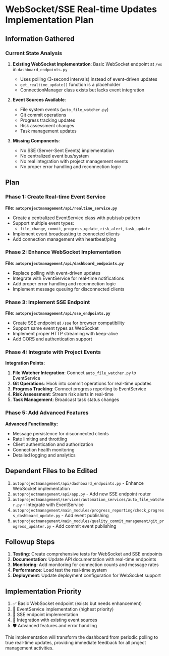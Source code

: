 # WebSocket/SSE Real-time Updates Implementation Plan

## Information Gathered

### Current State Analysis
1. **Existing WebSocket Implementation**: Basic WebSocket endpoint at `/ws` in `dashboard_endpoints.py`
   - Uses polling (3-second intervals) instead of event-driven updates
   - `get_realtime_update()` function is a placeholder
   - ConnectionManager class exists but lacks event integration

2. **Event Sources Available**:
   - File system events (`auto_file_watcher.py`)
   - Git commit operations
   - Progress tracking updates
   - Risk assessment changes
   - Task management updates

3. **Missing Components**:
   - No SSE (Server-Sent Events) implementation
   - No centralized event bus/system
   - No real integration with project management events
   - No proper error handling and reconnection logic

## Plan

### Phase 1: Create Real-time Event Service

**File: `autoprojectmanagement/api/realtime_service.py`**
- Create a centralized EventService class with pub/sub pattern
- Support multiple event types: 
  - `file_change`, `commit`, `progress_update`, `risk_alert`, `task_update`
- Implement event broadcasting to connected clients
- Add connection management with heartbeat/ping

### Phase 2: Enhance WebSocket Implementation

**File: `autoprojectmanagement/api/dashboard_endpoints.py`**
- Replace polling with event-driven updates
- Integrate with EventService for real-time notifications
- Add proper error handling and reconnection logic
- Implement message queuing for disconnected clients

### Phase 3: Implement SSE Endpoint

**File: `autoprojectmanagement/api/sse_endpoints.py`**
- Create SSE endpoint at `/sse` for browser compatibility
- Support same event types as WebSocket
- Implement proper HTTP streaming with keep-alive
- Add CORS and authentication support

### Phase 4: Integrate with Project Events

**Integration Points:**
1. **File Watcher Integration**: Connect `auto_file_watcher.py` to EventService
2. **Git Operations**: Hook into commit operations for real-time updates
3. **Progress Tracking**: Connect progress reporting to EventService
4. **Risk Assessment**: Stream risk alerts in real-time
5. **Task Management**: Broadcast task status changes

### Phase 5: Add Advanced Features

**Advanced Functionality:**
- Message persistence for disconnected clients
- Rate limiting and throttling
- Client authentication and authorization
- Connection health monitoring
- Detailed logging and analytics

## Dependent Files to be Edited

1. `autoprojectmanagement/api/dashboard_endpoints.py` - Enhance WebSocket implementation
2. `autoprojectmanagement/api/app.py` - Add new SSE endpoint router
3. `autoprojectmanagement/services/automation_services/auto_file_watcher.py` - Integrate with EventService
4. `autoprojectmanagement/main_modules/progress_reporting/check_progress_dashboard_update.py` - Add event publishing
5. `autoprojectmanagement/main_modules/quality_commit_management/git_progress_updater.py` - Add commit event publishing

## Followup Steps

1. **Testing**: Create comprehensive tests for WebSocket and SSE endpoints
2. **Documentation**: Update API documentation with real-time endpoints
3. **Monitoring**: Add monitoring for connection counts and message rates
4. **Performance**: Load test the real-time system
5. **Deployment**: Update deployment configuration for WebSocket support

## Implementation Priority

1. ✅ Basic WebSocket endpoint (exists but needs enhancement)
2. 🚀 EventService implementation (highest priority)
3. 🚀 SSE endpoint implementation 
4. 🔄 Integration with existing event sources
5. 🛡️ Advanced features and error handling

This implementation will transform the dashboard from periodic polling to true real-time updates, providing immediate feedback for all project management activities.

